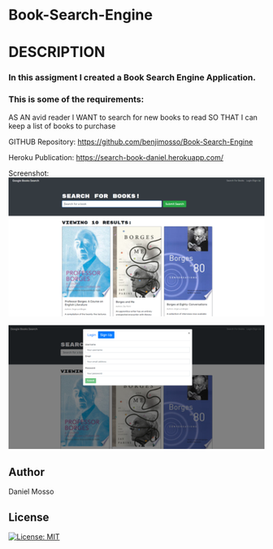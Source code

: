 # Book-Search-Engine
# DESCRIPTION
### In this assigment I created a Book Search Engine Application. 
### This is some of the requirements:

AS AN avid reader
I WANT to search for new books to read
SO THAT I can keep a list of books to purchase


GITHUB Repository:
https://github.com/benjimosso/Book-Search-Engine

Heroku Publication:
https://search-book-daniel.herokuapp.com/

Screenshot:
![Screenshot](https://github.com/benjimosso/Book-Search-Engine/blob/WIP/Screenshots/Screenshot1.PNG)

![Screenshot](https://github.com/benjimosso/Book-Search-Engine/blob/WIP/Screenshots/Screenshot2.PNG)

## Author
Daniel Mosso

## License
[![License: MIT](https://img.shields.io/badge/License-MIT-yellow.svg)](https://opensource.org/licenses/MIT)